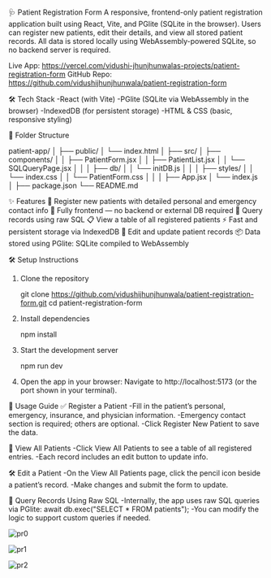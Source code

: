 🩺 Patient Registration Form
A responsive, frontend-only patient registration application built using React, Vite, and PGlite (SQLite in the browser). Users can register new patients, edit their details, and view all stored patient records. All data is stored locally using WebAssembly-powered SQLite, so no backend server is required.

Live App: https://vercel.com/vidushi-jhunjhunwalas-projects/patient-registration-form
GitHub Repo: https://github.com/vidushijhunjhunwala/patient-registration-form


🛠️ Tech Stack
-React (with Vite)
-PGlite (SQLite via WebAssembly in the browser)
-IndexedDB (for persistent storage)
-HTML & CSS (basic, responsive styling)


📌 Folder Structure

patient-app/
│
├── public/
│   └── index.html
│
├── src/
│   ├── components/
│   │   ├── PatientForm.jsx
│   │   ├── PatientList.jsx
│   │   └── SQLQueryPage.jsx
│   │
│   ├── db/
│   │   └── initDB.js
│   │
│   ├── styles/
│   │   └── index.css
│   │   └── PatientForm.css 
│   │
│   ├── App.jsx
│   └── index.js
│
├── package.json
└── README.md


✨ Features
📝 Register new patients with detailed personal and emergency contact info
💾 Fully frontend — no backend or external DB required
🔎 Query records using raw SQL
📋 View a table of all registered patients
⚡ Fast and persistent storage via IndexedDB
🧾 Edit and update patient records
📦 Data stored using PGlite: SQLite compiled to WebAssembly


🛠️ Setup Instructions
1. Clone the repository
   
   git clone https://github.com/vidushijhunjhunwala/patient-registration-form.git
   cd patient-registration-form

2. Install dependencies

   npm install

3. Start the development server

   npm run dev

4. Open the app in your browser:
   Navigate to http://localhost:5173 (or the port shown in your terminal).


🚀 Usage Guide
✅ Register a Patient
-Fill in the patient’s personal, emergency, insurance, and physician information.
-Emergency contact section is required; others are optional.
-Click Register New Patient to save the data.

📄 View All Patients
-Click View All Patients to see a table of all registered entries.
-Each record includes an edit button to update info.

🛠️ Edit a Patient
-On the View All Patients page, click the pencil icon beside a patient’s record.
-Make changes and submit the form to update.

🧠 Query Records Using Raw SQL
-Internally, the app uses raw SQL queries via PGlite:
  await db.exec("SELECT * FROM patients");
-You can modify the logic to support custom queries if needed.



![pr0](https://github.com/user-attachments/assets/205c684c-5320-4775-a6ef-02bd547bc0a2)


![pr1](https://github.com/user-attachments/assets/a427f2d5-4090-4f2d-bd78-623082b3c420)


![pr2](https://github.com/user-attachments/assets/1f38aa6d-17ea-4a3c-b0b9-e9cdcb551ef6)
